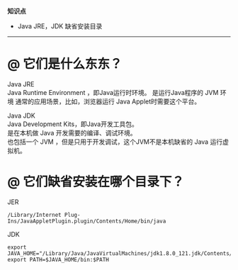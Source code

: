 __知识点__

- Java JRE，JDK 缺省安装目录

***
# @ 它们是什么东东？  

Java JRE    
Java Runtime Environment ，即Java运行时环境。
是运行Java程序的 JVM 环境
通常的应用场景，比如，浏览器运行 Java Applet时需要这个平台。

Java JDK  
Java Development Kits，即Java开发工具包。  
是在本机做 Java 开发需要的编译、调试环境。  
也包括一个 JVM ，但是只用于开发调试，这个JVM不是本机缺省的 Java 运行虚拟机。  

# @ 它们缺省安装在哪个目录下？

JER

```
/Library/Internet Plug-Ins/JavaAppletPlugin.plugin/Contents/Home/bin/java
```
JDK

```
export JAVA_HOME="/Library/Java/JavaVirtualMachines/jdk1.8.0_121.jdk/Contents/Home"
export PATH=$JAVA_HOME/bin:$PATH
```

 


